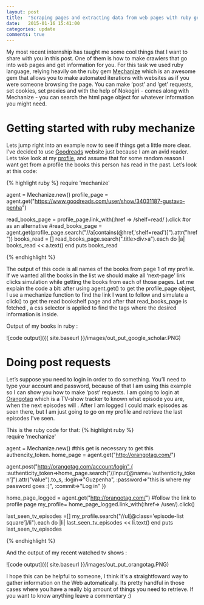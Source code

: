 ```yaml
---
layout: post
title:  "Scraping pages and extracting data from web pages with ruby gem Mechanize"
date:   2015-01-16 15:41:00
categories: update
comments: true
---
```


My most recent internship has taught me some cool things that I want to share with you in this post. One of them is how to make crawlers that go into web pages and get information for you. For this task we used ruby language, relying heavily on the ruby gem [Mechanize][mechanize] which is an awesome gem that allows you to make automated iterations with websites as if you were someone browsing the page. You can make ‘post’ and ‘get’ requests, set cookies, set proxies and with the help of Nokogiri - comes along with Mechanize - you can search the html page object for whatever information you might need.

Getting started with ruby mechanize
======================================

Lets jump right into an example now to see if things get a little more clear. I’ve decided to use [Goodreads][goodreads] website just because I am an avid reader. Lets take look at my [profile](https://www.goodreads.com/user/show/34031187-gustavo-penha), and assume that for some random reason I want get from a profile the books this person has read in the past. Let’s look at this code: 	

{% highlight ruby %}
require 'mechanize'

agent = Mechanize.new()
profile_page = agent.get("https://www.goodreads.com/user/show/34031187-gustavo-penha")

read_books_page = profile_page.link_with(:href => /shelf=read/ ).click
#or as an alternative
#read_books_page = agent.get(profile_page.search("//a[contains(@href,'shelf=read')]").attr("href"))
books_read = []
read_books_page.search(".title>div>a").each do |a|
  books_read << a.text()
end
puts books_read

{% endhighlight %}


The output of this code is all names of the books from page 1 of my profile. If we wanted all the books in the list we should make all ‘next-page’ link clicks simulation while getting the books from each of those pages. Let me explain the code a bit: after using agent.get() to get the profile_page object, I use a mechanize function to find the link I want to follow and simulate a click() to get the read bookshelf page and after that  read_books_page is fetched , a css selector is applied to find the tags where the desired information is inside.

Output of my books in ruby :


![code output]({{ site.baseurl }}/images/out_put_google_scholar.PNG)

Doing post requests
=======================

Let’s suppose you need to login in order to do something. You’ll need to type your account and password, because of that I am using this example so I can show you how to make ‘post’ requests. I am going to login at [Orangotag][orangotag] which is a TV-show tracker to known what episode you are, when the next episodes will . After I am logged I could mark episodes as seen there, but I am just going to go on my profile and retrieve the last episodes I've seen.

This is the ruby code for that:
{% highlight ruby %}	
require 'mechanize'

agent = Mechanize.new()
#this get is necessary to get this authencity_token.
home_page = agent.get("http://orangotag.com/")

agent.post("http://orangotag.com/account/login",{
	:authenticity_token=>home_page.search("//input[@name='authenticity_token']").attr("value").to_s,
	:login=>"Guzpenha",
	:password=>"this is where my password goes :)",
	:commit=>"Log in"
})

home_page_logged = agent.get("http://orangotag.com/")
#follow the link to profile page
my_profile= home_page_logged.link_with(:href=> /user/).click()

last_seen_tv_episodes =[]
my_profile.search("//ul[@class='episode-list square']/li").each do |li|
	last_seen_tv_episodes << li.text()
end
puts last_seen_tv_episodes

{% endhighlight %}

And the output of my recent watched tv shows :


![code output]({{ site.baseurl }}/images/out_put_orangotag.PNG)


I hope this can be helpful to someone, I think it's a straightfoward way to gather information on the Web automatically. Its pretty handful in those cases where you have a really big amount of things you need to retrieve. If you want to know anything leave a commentary :)


[mechanize]: http://www.rubydoc.info/gems/mechanize/Mechanize
[goodreads]: https://www.goodreads.com/
[orangotag]: https://secure-nikeplus.nike.com/plus/



